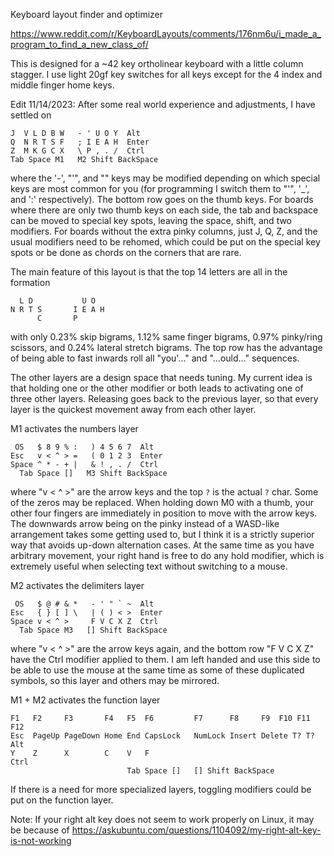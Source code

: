 Keyboard layout finder and optimizer

https://www.reddit.com/r/KeyboardLayouts/comments/176nm6u/i_made_a_program_to_find_a_new_class_of/

This is designed for a ~42 key ortholinear keyboard with a little column stagger. I use light 20gf key switches for all keys except for the 4 index and middle finger home keys.

Edit 11/14/2023:
After some real world experience and adjustments, I have settled on
```
J  V L D B W   - ' U O Y  Alt
Q  N R T S F   ; I E A H  Enter
Z  M K G C X   \ P , . /  Ctrl
Tab Space M1   M2 Shift BackSpace
```
where the '-', "'", and "\" keys may be modified depending on which special keys are most common for
you (for programming I switch them to "'", '_', and ':' respectively).
The bottom row goes on the thumb keys. For boards where there are only two thumb keys on each side, the tab and backspace can be moved to special key spots, leaving the space, shift, and two modifiers. For boards without the extra pinky columns, just J, Q, Z, and the usual modifiers need to be rehomed, which could be put on the special key spots or be done as chords on the corners that are rare.

The main feature of this layout is that the top 14 letters are all in the
formation
```
  L D           U O
N R T S       I E A H
      C       P
```
with only 0.23% skip bigrams, 1.12% same finger bigrams, 0.97% pinky/ring scissors, and 0.24% lateral stretch bigrams.
The top row has the advantage of being able to fast inwards roll all "you'..." and "...ould..." sequences.

The other layers are a design space that needs tuning. My current idea is that holding one or the other modifier or both leads to activating one of three other layers. Releasing goes back to the previous layer, so that every layer is the quickest movement away from each other layer.

M1 activates the numbers layer
```
 OS   $ 8 9 % :   ) 4 5 6 7  Alt
Esc   v < ^ > =   ( 0 1 2 3  Enter
Space ^ * - + |   & ! , . /  Ctrl
  Tab Space []   M3 Shift BackSpace
```
where "v < ^ >" are the arrow keys and the top `?` is the actual `?` char. Some of the zeros may be replaced. When holding down M0 with a thumb, your other four fingers are immediately in position to move with the arrow keys. The downwards arrow being on the pinky instead of a WASD-like arrangement takes some getting used to, but I think it is a strictly superior way that avoids up-down alternation cases. At the same time as you have arbitrary movement, your right hand is free to do any hold modifier, which is extremely useful when selecting text without switching to a mouse.

M2 activates the delimiters layer
```
 OS   $ @ # & *   - ' " ` ~  Alt
Esc   { } [ ] \   | ( ) < >  Enter
Space v < ^ >     F V C X Z  Ctrl
  Tab Space M3   [] Shift BackSpace
```
where "v < ^ >" are the arrow keys again, and the bottom row "F V C X Z" have the Ctrl
modifier applied to them. I am left handed and use this side to be able to use the mouse
at the same time as some of these duplicated symbols, so this layer and others may be
mirrored.

M1 + M2 activates the function layer
```
F1   F2     F3       F4   F5  F6         F7      F8     F9  F10 F11  F12
Esc  PageUp PageDown Home End CapsLock   NumLock Insert Delete T? T? Alt
Y    Z      X        C    V   F                                      Ctrl
                          Tab Space []   [] Shift BackSpace
```
If there is a need for more specialized layers, toggling modifiers could be put on the function layer.

Note: If your right alt key does not seem to work properly on Linux, it may be because of https://askubuntu.com/questions/1104092/my-right-alt-key-is-not-working
